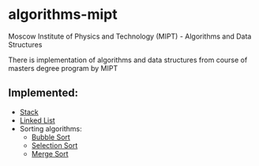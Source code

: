 # algorithms-mipt

Moscow Institute of Physics and Technology (MIPT) - Algorithms and Data Structures

There is implementation of algorithms and data structures from course of masters degree program by MIPT

## Implemented:
- [Stack](/stack/stack.go)
- [Linked List](/list/list.go)
- Sorting algorithms:
  - [Bubble Sort](/sort/bubble.go)
  - [Selection Sort](/sort/selection.go)
  - [Merge Sort](/sort/merge.go)
